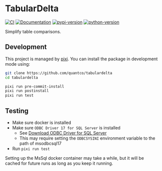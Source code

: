 # TabularDelta

[![CI](https://img.shields.io/github/actions/workflow/status/quantco/tabulardelta/ci.yml?style=flat-square&branch=main)](https://github.com/quantco/tabulardelta/actions/workflows/ci.yml)
[![Documentation](https://img.shields.io/badge/docs-latest-success?branch=main&style=flat-square)](https://tabulardelta.readthedocs.io/en/latest/)
[![pypi-version](https://img.shields.io/pypi/v/tabulardelta.svg?logo=pypi&logoColor=white&style=flat-square)](https://pypi.org/project/tabulardelta)
[![python-version](https://img.shields.io/pypi/pyversions/tabulardelta?logoColor=white&logo=python&style=flat-square)](https://pypi.org/project/tabulardelta)

Simplify table comparisons.

## Development

This project is managed by [pixi](https://pixi.sh).
You can install the package in development mode using:

```bash
git clone https://github.com/quantco/tabulardelta
cd tabulardelta

pixi run pre-commit-install
pixi run postinstall
pixi run test
```

## Testing

- Make sure docker is installed
- Make sure `ODBC Driver 17 for SQL Server` is installed
  - See [Download ODBC Driver for SQL Server](https://learn.microsoft.com/en-us/sql/connect/odbc/download-odbc-driver-for-sql-server?view=sql-server-ver16)
  - This may require setting the `ODBCSYSINI` environment variable to the path of msodbcsql17
- Run `pixi run test`

Setting up the MsSql docker container may take a while, but it will be cached for future runs as long as you keep it running.
